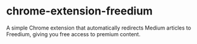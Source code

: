 # chrome-extension-freedium
A simple Chrome extension that automatically redirects Medium articles to Freedium, giving you free access to premium content.
